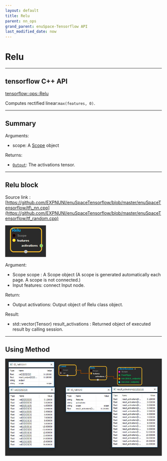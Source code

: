 ```yaml
--- 
layout: default 
title: Relu 
parent: nn_ops 
grand_parent: enuSpace-Tensorflow API 
last_modified_date: now 
--- 
```


# Relu

---

## tensorflow C++ API

[tensorflow::ops::Relu](https://www.tensorflow.org/api_docs/cc/class/tensorflow/ops/relu)

Computes rectified linear:`max(features, 0)`.

---

## Summary

Arguments:

* scope: A [Scope](https://www.tensorflow.org/api_docs/cc/class/tensorflow/scope.html#classtensorflow_1_1_scope) object

Returns:

* [`Output`](https://www.tensorflow.org/api_docs/cc/class/tensorflow/output.html#classtensorflow_1_1_output): The activations tensor.

---

## Relu block

Source link : [https://github.com/EXPNUNI/enuSpaceTensorflow/blob/master/enuSpaceTensorflow/tf\_nn.cpp](https://github.com/EXPNUNI/enuSpaceTensorflow/blob/master/enuSpaceTensorflow/tf_random.cpp)

![](./assets/nn-ops/Relu1.jpg)

Argument:

* Scope scope : A Scope object \(A scope is generated automatically each page. A scope is not connected.\)
* Input features: connect  Input node.

Return:

* Output activations: Output object of Relu class object.

Result:

* std::vector\(Tensor\) result\_activations  : Returned object of executed result by calling session.

---

## Using Method

![](./assets/nn-ops/Relu2.jpg)

